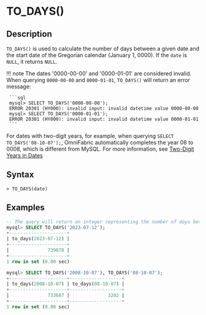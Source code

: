 # **TO_DAYS()**

## **Description**

`TO_DAYS()` is used to calculate the number of days between a given date and the start date of the Gregorian calendar (January 1, 0000). If the `date` is `NULL`, it returns `NULL`.

!!! note
    The dates '0000-00-00' and '0000-01-01' are considered invalid. When querying `0000-00-00` and `0000-01-01`, `TO_DAYS()` will return an error message:

     ```sql
     mysql> SELECT TO_DAYS('0000-00-00');
     ERROR 20301 (HY000): invalid input: invalid datetime value 0000-00-00
     mysql> SELECT TO_DAYS('0000-01-01');
     ERROR 20301 (HY000): invalid input: invalid datetime value 0000-01-01
     ```

For dates with two-digit years, for example, when querying `SELECT TO_DAYS('08-10-07');`, OmniFabric automatically completes the year 08 to 0008, which is different from MySQL. For more information, see [Two-Digit Years in Dates](../../Data-Types/date-time-data-types/year-type.md)

## **Syntax**

```
> TO_DAYS(date)
```

## **Examples**

```sql
-- The query will return an integer representing the number of days between the date '2023-07-12' and the start date of the Gregorian calendar.
mysql> SELECT TO_DAYS('2023-07-12');
+---------------------+
| to_days(2023-07-12) |
+---------------------+
|              739078 |
+---------------------+
1 row in set (0.00 sec)

mysql> SELECT TO_DAYS('2008-10-07'), TO_DAYS('08-10-07');
+---------------------+-------------------+
| to_days(2008-10-07) | to_days(08-10-07) |
+---------------------+-------------------+
|              733687 |              3202 |
+---------------------+-------------------+
1 row in set (0.00 sec)
```
